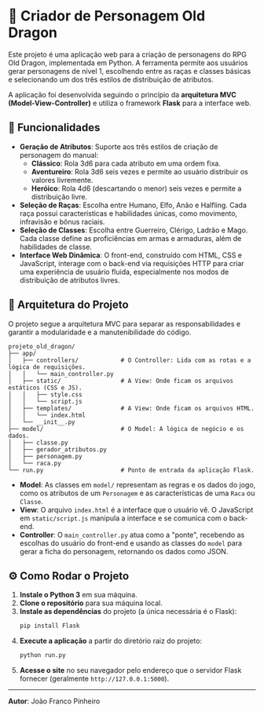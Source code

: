 # 🐉 Criador de Personagem Old Dragon

Este projeto é uma aplicação web para a criação de personagens do RPG Old Dragon, implementada em Python. A ferramenta permite aos usuários gerar personagens de nível 1, escolhendo entre as raças e classes básicas e selecionando um dos três estilos de distribuição de atributos.

A aplicação foi desenvolvida seguindo o princípio da **arquitetura MVC (Model-View-Controller)** e utiliza o framework **Flask** para a interface web.

## 🚀 Funcionalidades

  * **Geração de Atributos**: Suporte aos três estilos de criação de personagem do manual:
      * **Clássico**: Rola 3d6 para cada atributo em uma ordem fixa.
      * **Aventureiro**: Rola 3d6 seis vezes e permite ao usuário distribuir os valores livremente.
      * **Heróico**: Rola 4d6 (descartando o menor) seis vezes e permite a distribuição livre.
  * **Seleção de Raças**: Escolha entre Humano, Elfo, Anão e Halfling. Cada raça possui características e habilidades únicas, como movimento, infravisão e bônus raciais.
  * **Seleção de Classes**: Escolha entre Guerreiro, Clérigo, Ladrão e Mago. Cada classe define as proficiências em armas e armaduras, além de habilidades de classe.
  * **Interface Web Dinâmica**: O front-end, construído com HTML, CSS e JavaScript, interage com o back-end via requisições HTTP para criar uma experiência de usuário fluida, especialmente nos modos de distribuição de atributos livres.

## 📂 Arquitetura do Projeto

O projeto segue a arquitetura MVC para separar as responsabilidades e garantir a modularidade e a manutenibilidade do código.

```
projeto_old_dragon/
├── app/
│   ├── controllers/            # O Controller: Lida com as rotas e a lógica de requisições.
│   │   └── main_controller.py
│   ├── static/                 # A View: Onde ficam os arquivos estáticos (CSS e JS).
│   │   ├── style.css
│   │   └── script.js
│   ├── templates/              # A View: Onde ficam os arquivos HTML.
│   │   └── index.html
│   └── __init__.py
├── model/                      # O Model: A lógica de negócio e os dados.
│   ├── classe.py
│   ├── gerador_atributos.py
│   ├── personagem.py
│   └── raca.py
└── run.py                      # Ponto de entrada da aplicação Flask.
```

  - **Model**: As classes em `model/` representam as regras e os dados do jogo, como os atributos de um `Personagem` e as características de uma `Raca` ou `Classe`.
  - **View**: O arquivo `index.html` é a interface que o usuário vê. O JavaScript em `static/script.js` manipula a interface e se comunica com o back-end.
  - **Controller**: O `main_controller.py` atua como a "ponte", recebendo as escolhas do usuário do front-end e usando as classes do `model` para gerar a ficha do personagem, retornando os dados como JSON.

## ⚙️ Como Rodar o Projeto

1.  **Instale o Python 3** em sua máquina.
2.  **Clone o repositório** para sua máquina local.
3.  **Instale as dependências** do projeto (a única necessária é o Flask):
    ```sh
    pip install Flask
    ```
4.  **Execute a aplicação** a partir do diretório raiz do projeto:
    ```sh
    python run.py
    ```
5.  **Acesse o site** no seu navegador pelo endereço que o servidor Flask fornecer (geralmente `http://127.0.0.1:5000`).

-----

**Autor**: João Franco Pinheiro

